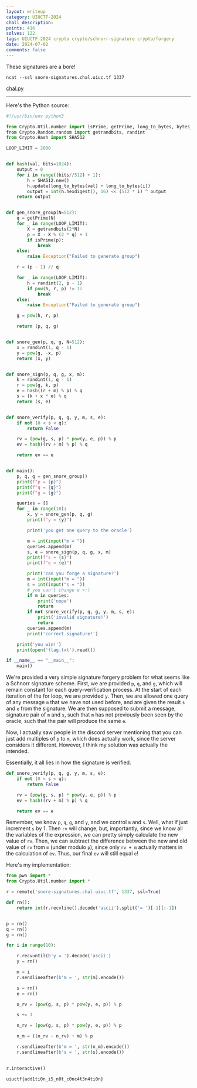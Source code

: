 ```yaml
---
layout: writeup
category: UIUCTF-2024
chall_description:
points: 416
solves: 122
tags: UIUCTF-2024 crypto crypto/schnorr-signature crypto/forgery
date: 2024-07-02
comments: false
---
```


<script
  src="https://cdn.mathjax.org/mathjax/latest/MathJax.js?config=TeX-AMS-MML_HTMLorMML"
  type="text/javascript">
</script>

These signatures are a bore!

`ncat --ssl snore-signatures.chal.uiuc.tf 1337`

[chal.py](https://github.com/Nightxade/ctf-writeups/tree/master/assets/CTFs/UIUCTF-2024/snore-chal.py)  

---

Here's the Python source:  

```py
#!/usr/bin/env python3

from Crypto.Util.number import isPrime, getPrime, long_to_bytes, bytes_to_long
from Crypto.Random.random import getrandbits, randint
from Crypto.Hash import SHA512

LOOP_LIMIT = 2000


def hash(val, bits=1024):
    output = 0
    for i in range((bits//512) + 1):
        h = SHA512.new()
        h.update(long_to_bytes(val) + long_to_bytes(i))
        output = int(h.hexdigest(), 16) << (512 * i) ^ output
    return output


def gen_snore_group(N=512):
    q = getPrime(N)
    for _ in range(LOOP_LIMIT):
        X = getrandbits(2*N)
        p = X - X % (2 * q) + 1
        if isPrime(p):
            break
    else:
        raise Exception("Failed to generate group")

    r = (p - 1) // q

    for _ in range(LOOP_LIMIT):
        h = randint(2, p - 1)
        if pow(h, r, p) != 1:
            break
    else:
        raise Exception("Failed to generate group")

    g = pow(h, r, p)

    return (p, q, g)


def snore_gen(p, q, g, N=512):
    x = randint(1, q - 1)
    y = pow(g, -x, p)
    return (x, y)


def snore_sign(p, q, g, x, m):
    k = randint(1, q - 1)
    r = pow(g, k, p)
    e = hash((r + m) % p) % q
    s = (k + x * e) % q
    return (s, e)


def snore_verify(p, q, g, y, m, s, e):
    if not (0 < s < q):
        return False

    rv = (pow(g, s, p) * pow(y, e, p)) % p
    ev = hash((rv + m) % p) % q

    return ev == e


def main():
    p, q, g = gen_snore_group()
    print(f"p = {p}")
    print(f"q = {q}")
    print(f"g = {g}")

    queries = []
    for _ in range(10):
        x, y = snore_gen(p, q, g)
        print(f"y = {y}")

        print('you get one query to the oracle')

        m = int(input("m = "))
        queries.append(m)
        s, e = snore_sign(p, q, g, x, m)
        print(f"s = {s}")
        print(f"e = {e}")

        print('can you forge a signature?')
        m = int(input("m = "))
        s = int(input("s = "))
        # you can't change e >:)
        if m in queries:
            print('nope')
            return
        if not snore_verify(p, q, g, y, m, s, e):
            print('invalid signature!')
            return
        queries.append(m)
        print('correct signature!')

    print('you win!')
    print(open('flag.txt').read())

if __name__ == "__main__":
    main()

```

We're provided a very simple signature forgery problem for what seems like a Schnorr signature scheme. First, we are provided `p`, `q`, and `g`, which will remain constant for each query-verification process. At the start of each iteration of the for loop, we are provided `y`. Then, we are allowed one query of any message `m` that we have not used before, and are given the result `s` and `e` from the signature. We are then supposed to submit a message, signature pair of `m` and `s`, such that `m` has not previously been seen by the oracle, such that the pair will produce the same `e`.  

Now, I actually saw people in the discord server mentioning that you can just add multiples of `p` to `m`, which does actually work, since the server considers it different. However, I think my solution was actually the intended.  

Essentially, it all lies in how the signature is verified.  

```py
def snore_verify(p, q, g, y, m, s, e):
    if not (0 < s < q):
        return False

    rv = (pow(g, s, p) * pow(y, e, p)) % p
    ev = hash((rv + m) % p) % q

    return ev == e
```

Remember, we know `p`, `q`, `g`, and `y`, and we control `m` and `s`. Well, what if just increment `s` by 1. Then `rv` will change, but, importantly, since we know all the variables of the expression, we can pretty simply calculate the new value of `rv`. Then, we can subtract the difference between the new and old value of `rv` from `m` (under modulo `p`), since only `rv + m` actually matters in the calculation of `ev`. Thus, our final `ev` will still equal `e`!  

Here's my implementation:  

```py
from pwn import *
from Crypto.Util.number import *

r = remote('snore-signatures.chal.uiuc.tf', 1337, ssl=True)

def rn():
    return int(r.recvline().decode('ascii').split('= ')[-1][:-1])


p = rn()
q = rn()
g = rn()

for i in range(10):

    r.recvuntil(b'y = ').decode('ascii')
    y = rn()

    m = i
    r.sendlineafter(b'm = ', str(m).encode())

    s = rn()
    e = rn()

    o_rv = (pow(g, s, p) * pow(y, e, p)) % p

    s += 1

    n_rv = (pow(g, s, p) * pow(y, e, p)) % p

    n_m = ((o_rv - n_rv) + m) % p

    r.sendlineafter(b'm = ', str(n_m).encode())
    r.sendlineafter(b's = ', str(s).encode())
    

r.interactive()
```

    uiuctf{add1ti0n_i5_n0t_c0nc4t3n4ti0n}
